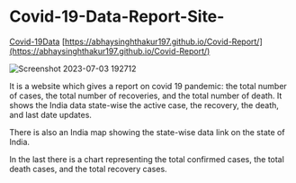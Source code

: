 # Covid-19-Data-Report-Site-

[Covid-19Data]([https://abhaysinghthakur197.github.io/Covid-Report/])
[https://abhaysinghthakur197.github.io/Covid-Report/](https://abhaysinghthakur197.github.io/Covid-Report/)

![Screenshot 2023-07-03 192712](https://github.com/abhaysinghthakur197/Covid-19-Data-Report-Site-/assets/59767465/0ac91472-2733-489d-b5b1-36e8d4fa8795)

It is a website which gives a report on covid 19 pandemic: the total number of cases, the total number of  recoveries, and the total number of death.
It shows the India data state-wise the active case, the recovery, the death, and last date updates.

There is also an India map showing the state-wise data link on the state of India.


In the last there is a chart representing the total confirmed cases, the total death cases, and the total recovery cases.
